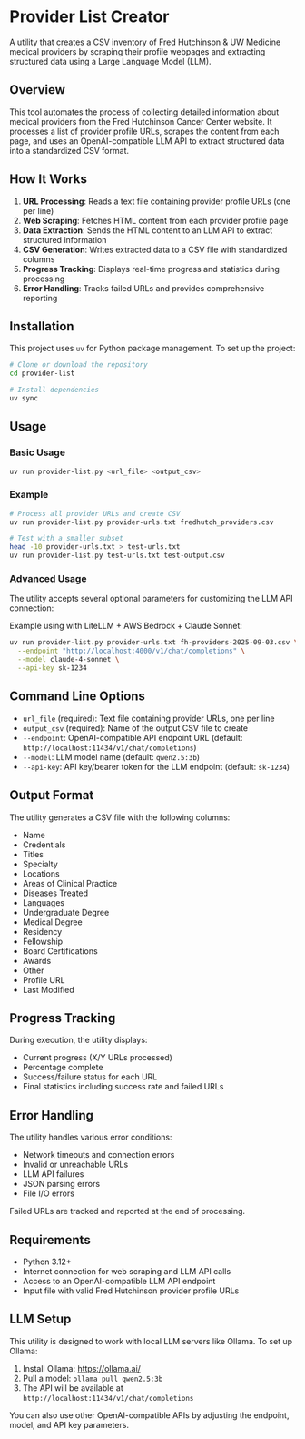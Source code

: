 # Provider List Creator

A utility that creates a CSV inventory of Fred Hutchinson & UW Medicine medical providers by scraping their profile webpages and extracting structured data using a Large Language Model (LLM).

## Overview

This tool automates the process of collecting detailed information about medical providers from the Fred Hutchinson Cancer Center website. It processes a list of provider profile URLs, scrapes the content from each page, and uses an OpenAI-compatible LLM API to extract structured data into a standardized CSV format.

## How It Works

1. **URL Processing**: Reads a text file containing provider profile URLs (one per line)
2. **Web Scraping**: Fetches HTML content from each provider profile page
3. **Data Extraction**: Sends the HTML content to an LLM API to extract structured information
4. **CSV Generation**: Writes extracted data to a CSV file with standardized columns
5. **Progress Tracking**: Displays real-time progress and statistics during processing
6. **Error Handling**: Tracks failed URLs and provides comprehensive reporting

## Installation

This project uses `uv` for Python package management. To set up the project:

```bash
# Clone or download the repository
cd provider-list

# Install dependencies
uv sync
```

## Usage

### Basic Usage

```bash
uv run provider-list.py <url_file> <output_csv>
```

### Example

```bash
# Process all provider URLs and create CSV
uv run provider-list.py provider-urls.txt fredhutch_providers.csv

# Test with a smaller subset
head -10 provider-urls.txt > test-urls.txt
uv run provider-list.py test-urls.txt test-output.csv
```

### Advanced Usage

The utility accepts several optional parameters for customizing the LLM API connection:

Example using with LiteLLM + AWS Bedrock + Claude Sonnet:

```bash
uv run provider-list.py provider-urls.txt fh-providers-2025-09-03.csv \
  --endpoint "http://localhost:4000/v1/chat/completions" \
  --model claude-4-sonnet \
  --api-key sk-1234
```

## Command Line Options

- `url_file` (required): Text file containing provider URLs, one per line
- `output_csv` (required): Name of the output CSV file to create
- `--endpoint`: OpenAI-compatible API endpoint URL (default: `http://localhost:11434/v1/chat/completions`)
- `--model`: LLM model name (default: `qwen2.5:3b`)
- `--api-key`: API key/bearer token for the LLM endpoint (default: `sk-1234`)

## Output Format

The utility generates a CSV file with the following columns:

- Name
- Credentials 
- Titles
- Specialty
- Locations
- Areas of Clinical Practice
- Diseases Treated
- Languages
- Undergraduate Degree
- Medical Degree
- Residency
- Fellowship
- Board Certifications
- Awards
- Other
- Profile URL
- Last Modified

## Progress Tracking

During execution, the utility displays:
- Current progress (X/Y URLs processed)
- Percentage complete
- Success/failure status for each URL
- Final statistics including success rate and failed URLs

## Error Handling

The utility handles various error conditions:
- Network timeouts and connection errors
- Invalid or unreachable URLs
- LLM API failures
- JSON parsing errors
- File I/O errors

Failed URLs are tracked and reported at the end of processing.

## Requirements

- Python 3.12+
- Internet connection for web scraping and LLM API calls
- Access to an OpenAI-compatible LLM API endpoint
- Input file with valid Fred Hutchinson provider profile URLs

## LLM Setup

This utility is designed to work with local LLM servers like Ollama. To set up Ollama:

1. Install Ollama: https://ollama.ai/
2. Pull a model: `ollama pull qwen2.5:3b`
3. The API will be available at `http://localhost:11434/v1/chat/completions`

You can also use other OpenAI-compatible APIs by adjusting the endpoint, model, and API key parameters.
